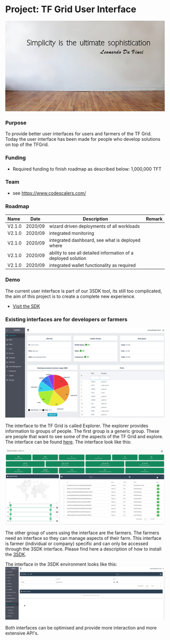 # Project: TF Grid User Interface

![](img/simplicity.jpg)

### Purpose

To provide better user interfaces for users and farmers of the TF Grid. Today the user interface has been made for people who develop solutions on top of the TFGrid.

### Funding

- Required funding to finish roadmap as described below: 1,000,000 TFT

### Team

- see https://www.codescalers.com/

### Roadmap

| Name   | Date    | Description                                                    | Remark |
| :----- | ------- | -------------------------------------------------------------- | ------ |
| V2.1.0 | 2020/09 | wizard driven deployments of all workloads                     |        |
| V2.1.0 | 2020/09 | integrated monitoring                                          |        |
| V2.1.0 | 2020/09 | integrated dashboard, see what is deployed where               |        |
| V2.1.0 | 2020/09 | ability to see all detailed information of a deployed solution |        |
| V2.1.0 | 2020/09 | integrated wallet functionality as required                    |        |


### Demo

The current user interface is part of our 3SDK tool, its still too complicated, the aim of this project is to create a complete new experience.

- [Visit the SDK](sdk:intro)

### Existing interfaces are for developers or farmers

![](img/3sdk_user_interface.jpg)

The interface to the TF Grid is called Explorer. The explorer provides information to groups of people. The first group is a generic group.  These are people that want to see some of the aspects of the TF Grid and explore.  The interface can be found [here](https://explorer.grid.tf/).  The interface look like this:

![](img/explorer.jpg)

The other group of users using the interface are the farmers. The farmers need an interface so they can manage aspects of their farm.  This interface is farmer (individual or company) specific and can only be accessed through the 3SDK interface.  Please find here a description of how to install the [3SDK](https://github.com/threefoldtech/jumpscaleX_core/blob/development/docs/3sdk/3sdk_install.md).

The interface in the 3SDK environment looks like this:
![](img/3sdk_farm_management.jpg)

Both interfaces can be optimised and provide more interaction and more extensive API's.
